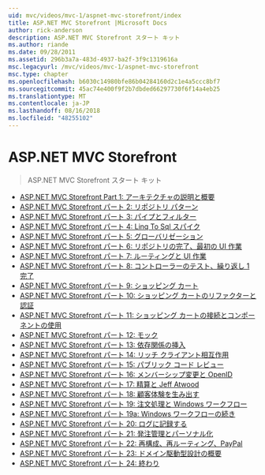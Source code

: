 ```yaml
---
uid: mvc/videos/mvc-1/aspnet-mvc-storefront/index
title: ASP.NET MVC Storefront |Microsoft Docs
author: rick-anderson
description: ASP.NET MVC Storefront スタート キット
ms.author: riande
ms.date: 09/28/2011
ms.assetid: 296b3a7a-483d-4937-ba2f-3f9c1319616a
msc.legacyurl: /mvc/videos/mvc-1/aspnet-mvc-storefront
msc.type: chapter
ms.openlocfilehash: b6030c14980bfe86b04284160d2c1e4a5ccc8bf7
ms.sourcegitcommit: 45ac74e400f9f2b7dbded66297730f6f14a4eb25
ms.translationtype: MT
ms.contentlocale: ja-JP
ms.lasthandoff: 08/16/2018
ms.locfileid: "48255102"
---
```

<a name="aspnet-mvc-storefront"></a>ASP.NET MVC Storefront
====================
> ASP.NET MVC Storefront スタート キット


- [ASP.NET MVC Storefront Part 1: アーキテクチャの説明と概要](aspnet-mvc-storefront-part-1-architectural-discussion-and-overview.md)
- [ASP.NET MVC Storefront パート 2: リポジトリ パターン](aspnet-mvc-storefront-part-2-the-repository-pattern.md)
- [ASP.NET MVC Storefront パート 3: パイプとフィルター](aspnet-mvc-storefront-part-3-pipes-and-filters.md)
- [ASP.NET MVC Storefront パート 4: Linq To Sql スパイク](aspnet-mvc-storefront-part-4-linq-to-sql-spike.md)
- [ASP.NET MVC Storefront パート 5: グローバリゼーション](aspnet-mvc-storefront-part-5-globalization.md)
- [ASP.NET MVC Storefront パート 6: リポジトリの完了、最初の UI 作業](aspnet-mvc-storefront-part-6-finishing-the-repository-and-initial-ui-work.md)
- [ASP.NET MVC Storefront パート 7: ルーティングと UI 作業](aspnet-mvc-storefront-part-7-routing-and-ui-work.md)
- [ASP.NET MVC Storefront パート 8: コントローラーのテスト、繰り返し 1 完了](aspnet-mvc-storefront-part-8-testing-controllers-iteration-1-complete.md)
- [ASP.NET MVC Storefront パート 9: ショッピング カート](aspnet-mvc-storefront-part-9-the-shopping-cart.md)
- [ASP.NET MVC Storefront パート 10: ショッピング カートのリファクターと認証](aspnet-mvc-storefront-part-10-shopping-cart-refactor-and-authorization.md)
- [ASP.NET MVC Storefront パート 11: ショッピング カートの接続とコンポーネントの使用](aspnet-mvc-storefront-part-11-hooking-up-the-shopping-cart-and-using-components.md)
- [ASP.NET MVC Storefront パート 12: モック](aspnet-mvc-storefront-part-12-mocking.md)
- [ASP.NET MVC Storefront パート 13: 依存関係の挿入](aspnet-mvc-storefront-part-13-dependency-injection.md)
- [ASP.NET MVC Storefront パート 14: リッチ クライアント相互作用](aspnet-mvc-storefront-part-14-rich-client-interaction.md)
- [ASP.NET MVC Storefront パート 15: パブリック コード レビュー](aspnet-mvc-storefront-part-15-public-code-review.md)
- [ASP.NET MVC Storefront パート 16: メンバーシップ変更と OpenID](aspnet-mvc-storefront-part-16-membership-redo-with-openid.md)
- [ASP.NET MVC Storefront パート 17: 精算と Jeff Atwood](aspnet-mvc-storefront-part-17-checkout-with-jeff-atwood.md)
- [ASP.NET MVC Storefront パート 18: 顧客体験を生み出す](aspnet-mvc-storefront-part-18-creating-an-experience.md)
- [ASP.NET MVC Storefront パート 19: 注文処理と Windows ワークフロー](aspnet-mvc-storefront-part-19-processing-orders-with-windows-workflow.md)
- [ASP.NET MVC Storefront パート 19a: Windows ワークフローの続き](aspnet-mvc-storefront-part-19a-windows-workflow-followup.md)
- [ASP.NET MVC Storefront パート 20: ログに記録する](aspnet-mvc-storefront-part-20-logging.md)
- [ASP.NET MVC Storefront パート 21: 発注管理とパーソナル化](aspnet-mvc-storefront-part-21-order-manager-and-personalization.md)
- [ASP.NET MVC Storefront パート 22: 再構成、再ルーティング、PayPal](aspnet-mvc-storefront-part-22-restructuring-rerouting-and-paypal.md)
- [ASP.NET MVC Storefront パート 23: ドメイン駆動型設計の概要](aspnet-mvc-storefront-part-23-getting-started-with-domain-driven-design.md)
- [ASP.NET MVC Storefront パート 24: 終わり](aspnet-mvc-storefront-part-24-finis.md)
